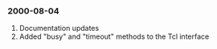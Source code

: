 ### 2000\-08\-04

1. Documentation updates
2. Added "busy" and "timeout" methods to the Tcl interface



